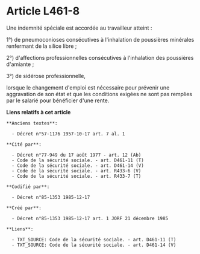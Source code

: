 # Article L461-8

Une indemnité spéciale est accordée au travailleur atteint : 

1°) de pneumoconioses consécutives à l'inhalation de poussières minérales renfermant de la silice libre ; 

2°) d'affections professionnelles consécutives à l'inhalation des poussières d'amiante ; 

3°) de sidérose professionnelle, 

lorsque le changement d'emploi est nécessaire pour prévenir une aggravation de son état et que les conditions exigées ne sont
pas remplies par le salarié pour bénéficier d'une rente.

**Liens relatifs à cet article**

	**Anciens textes**:

	  - Décret n°57-1176 1957-10-17 art. 7 al. 1

	**Cité par**:

	  - Décret n°77-949 du 17 août 1977 - art. 12 (Ab)
	  - Code de la sécurité sociale. - art. D461-11 (T)
	  - Code de la sécurité sociale. - art. D461-14 (V)
	  - Code de la sécurité sociale. - art. R433-6 (V)
	  - Code de la sécurité sociale. - art. R433-7 (T)

	**Codifié par**:

	  - Décret n°85-1353 1985-12-17

	**Créé par**:

	  - Décret n°85-1353 1985-12-17 art. 1 JORF 21 décembre 1985

	**Liens**:

	  - TXT_SOURCE: Code de la sécurité sociale. - art. D461-11 (T)
	  - TXT_SOURCE: Code de la sécurité sociale. - art. D461-14 (V)
